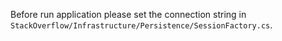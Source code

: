 Before run application please set the connection string in ``StackOverflow/Infrastructure/Persistence/SessionFactory.cs``.
